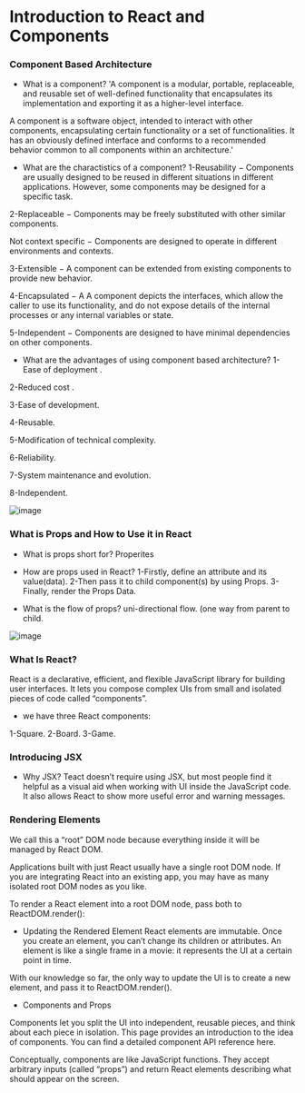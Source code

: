 # Introduction to React and Components

### Component Based Architecture

* What is a component?
'A component is a modular, portable, replaceable, and reusable set of well-defined functionality that encapsulates its implementation and exporting it as a higher-level interface.

A component is a software object, intended to interact with other components, encapsulating certain functionality or a set of functionalities. It has an obviously defined interface and conforms to a recommended behavior common to all components within an architecture.'

* What are the charactistics of a component?
1-Reusability − Components are usually designed to be reused in different situations in different applications. However, some components may be designed for a specific task.

2-Replaceable − Components may be freely substituted with other similar components.

Not context specific − Components are designed to operate in different environments and contexts.

3-Extensible − A component can be extended from existing components to provide new behavior.

4-Encapsulated − A A component depicts the interfaces, which allow the caller to use its functionality, and do not expose details of the internal processes or any internal variables or state.

5-Independent − Components are designed to have minimal dependencies on other components.

* What are the advantages of using component based architecture?
1-Ease of deployment . 

2-Reduced cost .

3-Ease of development. 

4-Reusable. 

5-Modification of technical complexity. 

6-Reliability. 

7-System maintenance and evolution. 

8-Independent.

![image](https://bs-uploads.toptal.io/blackfish-uploads/blog/article/content/cover_image_file/cover_image/16967/cover-0322-how-react-components-make-ui-testing-easy-Waldek_Newsletter-b1f3c0ca0ff823b504d7c8fa84a3b6c2.png)

### What is Props and How to Use it in React

* What is props short for?
Properites
* How are props used in React?
1-Firstly, define an attribute and its value(data).
2-Then pass it to child component(s) by using Props.
3-Finally, render the Props Data.

* What is the flow of props?
uni-directional flow. (one way from parent to child.

![image](https://cdn-media-1.freecodecamp.org/images/1*Rzaf_TyulUee7xEdDs3bRw.png)


### What Is React?

React is a declarative, efficient, and flexible JavaScript library for building user interfaces. It lets you compose complex UIs from small and isolated pieces of code called “components”.

* we have three React components:

1-Square.
2-Board.
3-Game.

### Introducing JSX

* Why JSX?
Teact doesn’t require using JSX, but most people find it helpful as a visual aid when working with UI inside the JavaScript code. It also allows React to show more useful error and warning messages.

### Rendering Elements

We call this a “root” DOM node because everything inside it will be managed by React DOM.

Applications built with just React usually have a single root DOM node. If you are integrating React into an existing app, you may have as many isolated root DOM nodes as you like.

To render a React element into a root DOM node, pass both to ReactDOM.render():

* Updating the Rendered Element
React elements are immutable. Once you create an element, you can’t change its children or attributes. An element is like a single frame in a movie: it represents the UI at a certain point in time.

With our knowledge so far, the only way to update the UI is to create a new element, and pass it to ReactDOM.render().

* Components and Props

Components let you split the UI into independent, reusable pieces, and think about each piece in isolation. This page provides an introduction to the idea of components. You can find a detailed component API reference here.

Conceptually, components are like JavaScript functions. They accept arbitrary inputs (called “props”) and return React elements describing what should appear on the screen.

